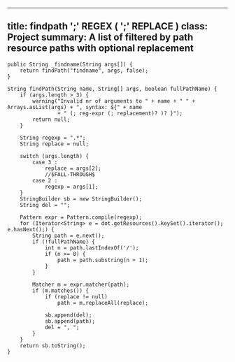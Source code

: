 ___
title:	findpath ';' REGEX ( ';' REPLACE )
class: 	Project
summary: A list of filtered by path resource paths with optional replacement
----

	public String _findname(String args[]) {
		return findPath("findname", args, false);
	}

	String findPath(String name, String[] args, boolean fullPathName) {
		if (args.length > 3) {
			warning("Invalid nr of arguments to " + name + " " + Arrays.asList(args) + ", syntax: ${" + name
					+ " (; reg-expr (; replacement)? )? }");
			return null;
		}

		String regexp = ".*";
		String replace = null;

		switch (args.length) {
			case 3 :
				replace = args[2];
				//$FALL-THROUGH$
			case 2 :
				regexp = args[1];
		}
		StringBuilder sb = new StringBuilder();
		String del = "";

		Pattern expr = Pattern.compile(regexp);
		for (Iterator<String> e = dot.getResources().keySet().iterator(); e.hasNext();) {
			String path = e.next();
			if (!fullPathName) {
				int n = path.lastIndexOf('/');
				if (n >= 0) {
					path = path.substring(n + 1);
				}
			}

			Matcher m = expr.matcher(path);
			if (m.matches()) {
				if (replace != null)
					path = m.replaceAll(replace);

				sb.append(del);
				sb.append(path);
				del = ", ";
			}
		}
		return sb.toString();
	}
